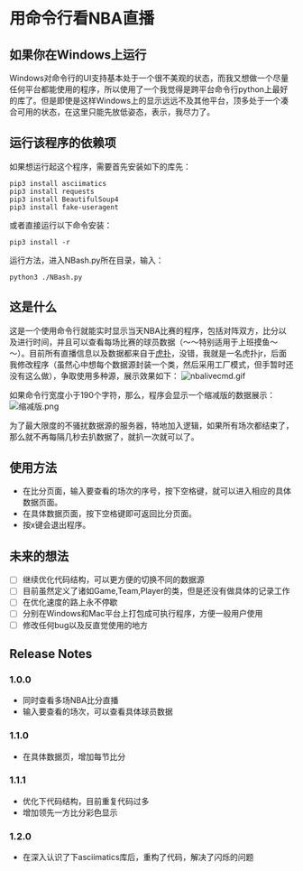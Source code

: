 # 用命令行看NBA直播

## 如果你在Windows上运行
Windows对命令行的UI支持基本处于一个很不美观的状态，而我又想做一个尽量任何平台都能使用的程序，所以使用了一个我觉得是跨平台命令行python上最好的库了。但是即使是这样Windows上的显示远远不及其他平台，顶多处于一个凑合可用的状态，在这里只能先放低姿态，表示，我尽力了。

## 运行该程序的依赖项
如果想运行起这个程序，需要首先安装如下的库先：
```
pip3 install asciimatics
pip3 install requests
pip3 install BeautifulSoup4
pip3 install fake-useragent
```

或者直接运行以下命令安装：
```
pip3 install -r
```

运行方法，进入NBash.py所在目录，输入：
```
python3 ./NBash.py
```

## 这是什么
这是一个使用命令行就能实时显示当天NBA比赛的程序，包括对阵双方，比分以及进行时间，并且可以查看每场比赛的球员数据（～～特别适用于上班摸鱼～～）。目前所有直播信息以及数据都来自于[虎扑](https://nba.hupu.com/games)，没错，我就是一名虎扑jr，后面我修改程序（虽然心中想每个数据源封装一个类，然后采用工厂模式，但手暂时还没有这么做），争取使用多种源，展示效果如下：
![nbalivecmd.gif](https://i.loli.net/2019/12/05/yBtdFAekaXs1flh.gif)

如果命令行宽度小于190个字符，那么，程序会显示一个缩减版的数据展示：
![缩减版.png](https://i.loli.net/2019/12/05/bd6szrSpPeyCWIF.png)

为了最大限度的不骚扰数据源的服务器，特地加入逻辑，如果所有场次都结束了，那么就不再每隔几秒去扒数据了，就扒一次就可以了。


## 使用方法
- 在比分页面，输入要查看的场次的序号，按下空格键，就可以进入相应的具体数据页面。
- 在具体数据页面，按下空格键即可返回比分页面。
- 按x键会退出程序。


## 未来的想法
- [ ] 继续优化代码结构，可以更方便的切换不同的数据源
- [ ] 目前虽然定义了诸如Game,Team,Player的类，但是还没有做具体的记录工作
- [ ] 在优化速度的路上永不停歇
- [ ] 分别在Windows和Mac平台上打包成可执行程序，方便一般用户使用
- [ ] 修改任何bug以及反直觉使用的地方

## Release Notes
### 1.0.0
* 同时查看多场NBA比分直播
* 输入要查看的场次，可以查看具体球员数据

### 1.1.0
* 在具体数据页，增加每节比分

### 1.1.1
* 优化下代码结构，目前重复代码过多
* 增加领先一方比分彩色显示

### 1.2.0
* 在深入认识了下asciimatics库后，重构了代码，解决了闪烁的问题





